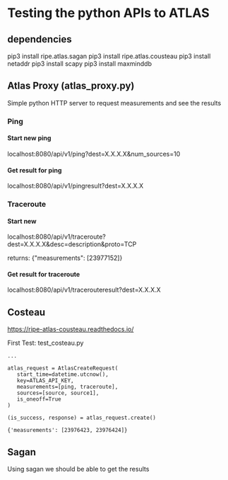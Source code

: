 # Testing the python APIs to ATLAS

## dependencies

pip3 install ripe.atlas.sagan
pip3 install ripe.atlas.cousteau
pip3 install netaddr
pip3 install scapy
pip3 install maxminddb

## Atlas Proxy (atlas_proxy.py)

Simple python HTTP server to request measurements and see the results

### Ping

#### Start new ping

localhost:8080/api/v1/ping?dest=X.X.X.X&num_sources=10

#### Get result for ping

localhost:8080/api/v1/pingresult?dest=X.X.X.X

### Traceroute

#### Start new
localhost:8080/api/v1/traceroute?dest=X.X.X.X&desc=description&proto=TCP

returns: {"measurements": [23977152]}

#### Get result for traceroute

localhost:8080/api/v1/tracerouteresult?dest=X.X.X.X

## Costeau

https://ripe-atlas-cousteau.readthedocs.io/

First Test: test_costeau.py

```
...

atlas_request = AtlasCreateRequest(
   start_time=datetime.utcnow(),
   key=ATLAS_API_KEY,
   measurements=[ping, traceroute],
   sources=[source, source1],
   is_oneoff=True
)

(is_success, response) = atlas_request.create()

{'measurements': [23976423, 23976424]}

```

## Sagan

Using sagan we should be able to get the results
